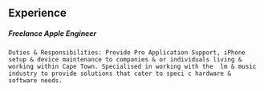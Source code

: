 ## Experience

##### Freelance Apple Engineer
    Duties & Responsibilities: Provide Pro Application Support, iPhone setup & device maintenance to companies & or individuals living & working within Cape Town. Specialised in working with the  lm & music industry to provide solutions that cater to speci c hardware & software needs.